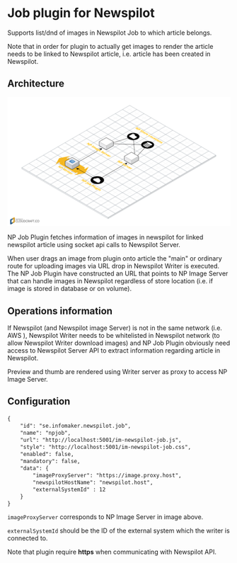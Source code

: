 # Job plugin for Newspilot
Supports list/dnd of images in Newspilot Job to which article belongs. 

Note that in order for plugin to actually get images to render the article needs to be linked to
Newspilot article, i.e. article has been created in Newspilot. 

## Architecture
![Architecture](npjob-plugin-architecture.png)

NP Job Plugin fetches information of images in newspilot for linked newspilot article using socket api calls
to Newspilot Server. 

When user drags an image from plugin onto article the "main" or ordinary route for uploading images
via URL drop in Newspilot Writer is executed. The NP Job Plugin have constructed an URL that points
to NP Image Server that can handle images in Newspilot regardless of store location (i.e. if 
image is stored in database or on volume).

## Operations information
If Newspilot (and Newspilot image Server) is not in the same network (i.e. AWS ), Newspilot Writer 
needs to be whitelisted in Newspilot network (to allow Newspilot Writer download images) and NP
Job Plugin obviously need access to Newspilot Server API to extract information regarding article
in Newspilot.

Preview and thumb are rendered using Writer server as proxy to access NP Image Server.

## Configuration
```
{
    "id": "se.infomaker.newspilot.job",
    "name": "npjob",
    "url": "http://localhost:5001/im-newspilot-job.js",
    "style": "http://localhost:5001/im-newspilot-job.css",
    "enabled": false,
    "mandatory": false,
    "data": {
        "imageProxyServer": "https://image.proxy.host",
        "newspilotHostName": "newspilot.host",
        "externalSystemId" : 12
    }
}
```
`imageProxyServer` corresponds to NP Image Server in image above.

`externalSystemId` should be the ID of the external system which the writer is connected to.

Note that plugin require **https** when communicating with Newspilot API.


